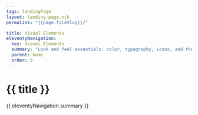 ```yaml
---
tags: landingPage
layout: landing-page.njk
permalink: "{{page.fileSlug}}/"

title: Visual Elements
eleventyNavigation:
  key: Visual Elements
  summary: "Look and feel essentials: color, typography, icons, and the logo, plus image and motion guidance."
  parent: home
  order: 3
---
```


# {{ title }}

{{ eleventyNavigation.summary }}
